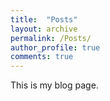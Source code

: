 ```yaml
---
title:  "Posts"
layout: archive
permalink: /Posts/
author_profile: true
comments: true
---
```


This is my blog page.
